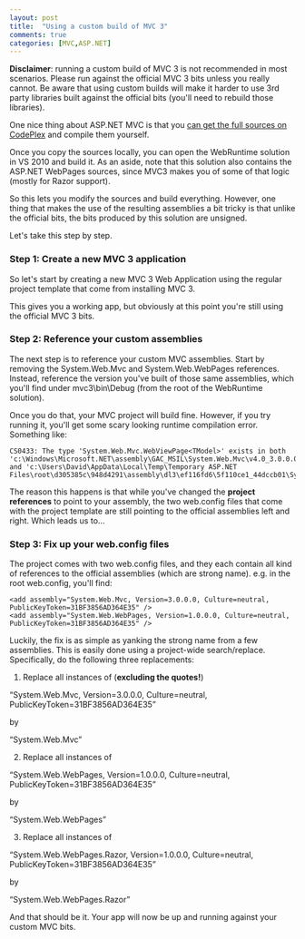 ```yaml
---
layout: post
title:  "Using a custom build of MVC 3"
comments: true
categories: [MVC,ASP.NET]
---
```



**Disclaimer**: running a custom build of MVC 3 is not recommended in most scenarios. Please run against the official MVC 3 bits unless you really cannot. Be aware that using custom builds will make it harder to use 3rd party libraries built against the official bits (you'll need to rebuild those libraries).

One nice thing about ASP.NET MVC is that you [can get the full sources on CodePlex](http://aspnet.codeplex.com/releases/view/58781) and compile them yourself.

Once you copy the sources locally, you can open the WebRuntime solution in VS 2010 and build it. As an aside, note that this solution also contains the ASP.NET WebPages sources, since MVC3 makes you of some of that logic (mostly for Razor support).

So this lets you modify the sources and build everything. However, one thing that makes the use of the resulting assemblies a bit tricky is that unlike the official bits, the bits produced by this solution are unsigned.

Let's take this step by step.

### Step 1: Create a new MVC 3 application

So let's start by creating a new MVC 3 Web Application using the regular project template that come from installing MVC 3.

This gives you a working app, but obviously at this point you're still using the official MVC 3 bits.

### Step 2: Reference your custom assemblies

The next step is to reference your custom MVC assemblies. Start by removing the System.Web.Mvc and System.Web.WebPages references. Instead, reference the version you've built of those same assemblies, which you'll find under mvc3\bin\Debug (from the root of the WebRuntime solution).

Once you do that, your MVC project will build fine. However, if you try running it, you'll get some scary looking runtime compilation error. Something like:

```
CS0433: The type 'System.Web.Mvc.WebViewPage<TModel>' exists in both 'c:\Windows\Microsoft.NET\assembly\GAC_MSIL\System.Web.Mvc\v4.0_3.0.0.0__31bf3856ad364e35\System.Web.Mvc.dll' and 'c:\Users\David\AppData\Local\Temp\Temporary ASP.NET Files\root\d305385c\948d4291\assembly\dl3\ef116fd6\5f110ce1_44dccb01\System.Web.Mvc.DLL'

```

The reason this happens is that while you've changed the **project references** to point to your assembly, the two web.config files that come with the project template are still pointing to the official assemblies left and right. Which leads us to…

### Step 3: Fix up your web.config files

The project comes with two web.config files, and they each contain all kind of references to the official assemblies (which are strong name). e.g. in the root web.config, you'll find:

```
<add assembly="System.Web.Mvc, Version=3.0.0.0, Culture=neutral, PublicKeyToken=31BF3856AD364E35" />
<add assembly="System.Web.WebPages, Version=1.0.0.0, Culture=neutral, PublicKeyToken=31BF3856AD364E35" />

```
Luckily, the fix is as simple as yanking the strong name from a few assemblies. This is easily done using a project-wide search/replace. Specifically, do the following three replacements:

1. Replace all instances of (**excluding the quotes!**)

“System.Web.Mvc, Version=3.0.0.0, Culture=neutral, PublicKeyToken=31BF3856AD364E35”

by

“System.Web.Mvc”

2. Replace all instances of

“System.Web.WebPages, Version=1.0.0.0, Culture=neutral, PublicKeyToken=31BF3856AD364E35”

by

“System.Web.WebPages”

3. Replace all instances of

“System.Web.WebPages.Razor, Version=1.0.0.0, Culture=neutral, PublicKeyToken=31BF3856AD364E35”

by

“System.Web.WebPages.Razor”

And that should be it. Your app will now be up and running against your custom MVC bits.

